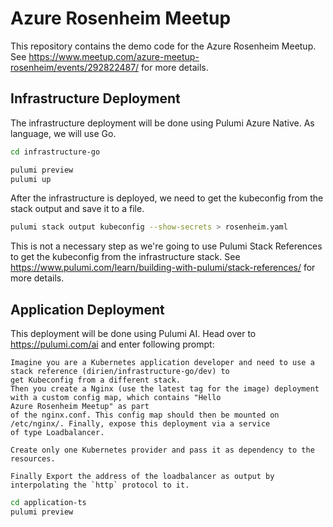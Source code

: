 # Azure Rosenheim Meetup

This repository contains the demo code for the Azure Rosenheim Meetup.
See https://www.meetup.com/azure-meetup-rosenheim/events/292822487/ for more details.

## Infrastructure Deployment

The infrastructure deployment will be done using Pulumi Azure Native. As language, we will use Go.

```bash
cd infrastructure-go

pulumi preview
pulumi up
```

After the infrastructure is deployed, we need to get the kubeconfig from the stack output and save it to a file.

```bash
pulumi stack output kubeconfig --show-secrets > rosenheim.yaml
```

This is not a necessary step as we're going to use Pulumi Stack References to get the kubeconfig from the infrastructure
stack. See https://www.pulumi.com/learn/building-with-pulumi/stack-references/ for more details.

## Application Deployment

This deployment will be done using Pulumi AI. Head over to https://pulumi.com/ai and enter following prompt:

```text
Imagine you are a Kubernetes application developer and need to use a stack reference (dirien/infrastructure-go/dev) to
get Kubeconfig from a different stack.
Then you create a Nginx (use the latest tag for the image) deployment with a custom config map, which contains "Hello
Azure Rosenheim Meetup" as part
of the nginx.conf. This config map should then be mounted on /etc/nginx/. Finally, expose this deployment via a service
of type Loadbalancer.

Create only one Kubernetes provider and pass it as dependency to the resources.

Finally Export the address of the loadbalancer as output by interpolating the `http` protocol to it.
```


```bash
cd application-ts
pulumi preview
```
